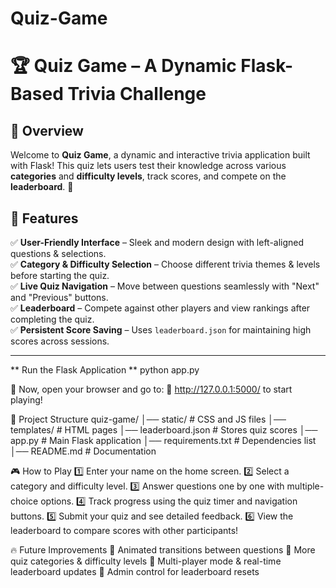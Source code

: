 # Quiz-Game
# 🏆 Quiz Game – A Dynamic Flask-Based Trivia Challenge  

## 📌 Overview  
Welcome to **Quiz Game**, a dynamic and interactive trivia application built with Flask! This quiz lets users test their knowledge across various **categories** and **difficulty levels**, track scores, and compete on the **leaderboard**. 🚀  

## 🎯 Features  
✅ **User-Friendly Interface** – Sleek and modern design with left-aligned questions & selections.  
✅ **Category & Difficulty Selection** – Choose different trivia themes & levels before starting the quiz.  
✅ **Live Quiz Navigation** – Move between questions seamlessly with "Next" and "Previous" buttons.  
✅ **Leaderboard** – Compete against other players and view rankings after completing the quiz.  
✅ **Persistent Score Saving** – Uses `leaderboard.json` for maintaining high scores across sessions.  

---

** Run the Flask Application **
python app.py


🚀 Now, open your browser and go to:
📌 http://127.0.0.1:5000/ to start playing!

📂 Project Structure
quiz-game/
│── static/          # CSS and JS files
│── templates/       # HTML pages
│── leaderboard.json # Stores quiz scores
│── app.py           # Main Flask application
│── requirements.txt # Dependencies list
│── README.md        # Documentation



🎮 How to Play
1️⃣ Enter your name on the home screen.
2️⃣ Select a category and difficulty level.
3️⃣ Answer questions one by one with multiple-choice options.
4️⃣ Track progress using the quiz timer and navigation buttons.
5️⃣ Submit your quiz and see detailed feedback.
6️⃣ View the leaderboard to compare scores with other participants!

🔥 Future Improvements
🔹 Animated transitions between questions
🔹 More quiz categories & difficulty levels
🔹 Multi-player mode & real-time leaderboard updates
🔹 Admin control for leaderboard resets

 
